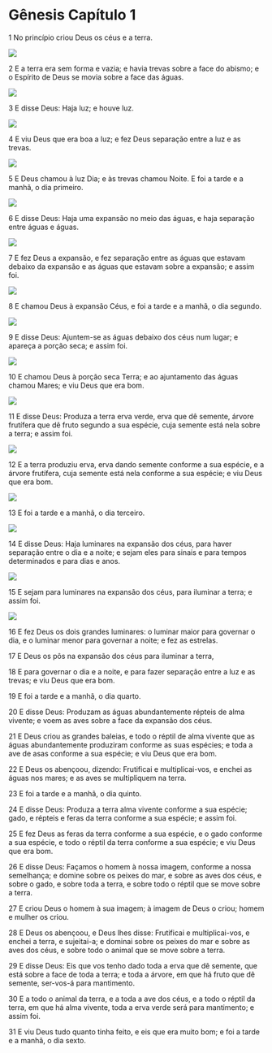 # Gênesis Capítulo 1

1	No princípio criou Deus os céus e a terra.

![](.img/01_Ge_01_01_RG.jpg)

2	E a terra era sem forma e vazia; e havia trevas sobre a face do abismo; e o Espírito de Deus se movia sobre a face das águas.

![](.img/01_Ge_01_02_RG.jpg)

3	E disse Deus: Haja luz; e houve luz.

![](.img/01_Ge_01_03_RG.jpg)

4	E viu Deus que era boa a luz; e fez Deus separação entre a luz e as trevas.

![](.img/01_Ge_01_04_RG.jpg)

5	E Deus chamou à luz Dia; e às trevas chamou Noite. E foi a tarde e a manhã, o dia primeiro.

![](.img/01_Ge_01_05_RG.jpg)

6	E disse Deus: Haja uma expansão no meio das águas, e haja separação entre águas e águas.

![](.img/01_Ge_01_06_RG.jpg)

7	E fez Deus a expansão, e fez separação entre as águas que estavam debaixo da expansão e as águas que estavam sobre a expansão; e assim foi.

![](.img/01_Ge_01_07_RG.jpg)

8	E chamou Deus à expansão Céus, e foi a tarde e a manhã, o dia segundo.

![](.img/01_Ge_01_08_RG.jpg)

9	E disse Deus: Ajuntem-se as águas debaixo dos céus num lugar; e apareça a porção seca; e assim foi.

![](.img/01_Ge_01_09_RG.jpg)

10	E chamou Deus à porção seca Terra; e ao ajuntamento das águas chamou Mares; e viu Deus que era bom.

![](.img/01_Ge_01_10_RG.jpg)

11	E disse Deus: Produza a terra erva verde, erva que dê semente, árvore frutífera que dê fruto segundo a sua espécie, cuja semente está nela sobre a terra; e assim foi.

![](.img/01_Ge_01_11_RG.jpg)

12	E a terra produziu erva, erva dando semente conforme a sua espécie, e a árvore frutífera, cuja semente está nela conforme a sua espécie; e viu Deus que era bom.

![](.img/01_Ge_01_12_RG.jpg)

13	E foi a tarde e a manhã, o dia terceiro.

![](.img/01_Ge_01_13_RG.jpg)

14	E disse Deus: Haja luminares na expansão dos céus, para haver separação entre o dia e a noite; e sejam eles para sinais e para tempos determinados e para dias e anos.

![](.img/01_Ge_01_14_RG.jpg)

15	E sejam para luminares na expansão dos céus, para iluminar a terra; e assim foi.

![](.img/01_Ge_01_15_RG.jpg)

16	E fez Deus os dois grandes luminares: o luminar maior para governar o dia, e o luminar menor para governar a noite; e fez as estrelas.

17	E Deus os pôs na expansão dos céus para iluminar a terra,

18	E para governar o dia e a noite, e para fazer separação entre a luz e as trevas; e viu Deus que era bom.

19	E foi a tarde e a manhã, o dia quarto.

20	E disse Deus: Produzam as águas abundantemente répteis de alma vivente; e voem as aves sobre a face da expansão dos céus.

21	E Deus criou as grandes baleias, e todo o réptil de alma vivente que as águas abundantemente produziram conforme as suas espécies; e toda a ave de asas conforme a sua espécie; e viu Deus que era bom.

22	E Deus os abençoou, dizendo: Frutificai e multiplicai-vos, e enchei as águas nos mares; e as aves se multipliquem na terra.

23	E foi a tarde e a manhã, o dia quinto.

24	E disse Deus: Produza a terra alma vivente conforme a sua espécie; gado, e répteis e feras da terra conforme a sua espécie; e assim foi.

25	E fez Deus as feras da terra conforme a sua espécie, e o gado conforme a sua espécie, e todo o réptil da terra conforme a sua espécie; e viu Deus que era bom.

26	E disse Deus: Façamos o homem à nossa imagem, conforme a nossa semelhança; e domine sobre os peixes do mar, e sobre as aves dos céus, e sobre o gado, e sobre toda a terra, e sobre todo o réptil que se move sobre a terra.

27	E criou Deus o homem à sua imagem; à imagem de Deus o criou; homem e mulher os criou.

28	E Deus os abençoou, e Deus lhes disse: Frutificai e multiplicai-vos, e enchei a terra, e sujeitai-a; e dominai sobre os peixes do mar e sobre as aves dos céus, e sobre todo o animal que se move sobre a terra.

29	E disse Deus: Eis que vos tenho dado toda a erva que dê semente, que está sobre a face de toda a terra; e toda a árvore, em que há fruto que dê semente, ser-vos-á para mantimento.

30	E a todo o animal da terra, e a toda a ave dos céus, e a todo o réptil da terra, em que há alma vivente, toda a erva verde será para mantimento; e assim foi.

31	E viu Deus tudo quanto tinha feito, e eis que era muito bom; e foi a tarde e a manhã, o dia sexto.

